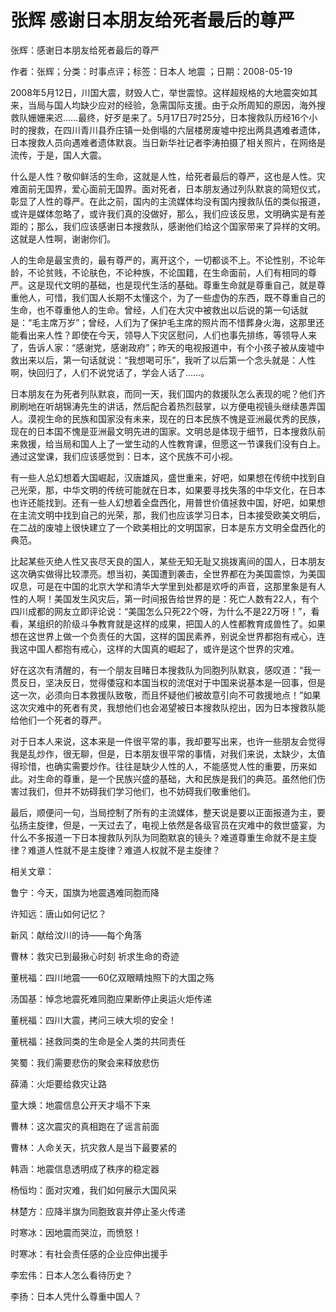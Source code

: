 # 张辉  感谢日本朋友给死者最后的尊严    
    
张辉：感谢日本朋友给死者最后的尊严    
作者：张辉；分类：时事点评；标签：日本人 地震 ；日期：2008-05-19    
2008年5月12日，川国大震，财毁人亡，举世震惊。这样超规格的大地震突如其来，当局与国人均缺少应对的经验，急需国际支援。由于众所周知的原因，海外搜救队姗姗来迟……最终，好歹是来了。5月17日7时25分，日本搜救队历经16个小时的搜救，在四川青川县乔庄镇一处倒塌的六层楼房废墟中挖出两具遇难者遗体，日本搜救人员向遇难者遗体默哀。当日新华社记者李涛拍摄了相关照片，在网络是流传，于是，国人大震。    
什么是人性？敬仰鲜活的生命，这就是人性，给死者最后的尊严，这也是人性。灾难面前无国界，爱心面前无国界。面对死者，日本朋友通过列队默哀的简短仪式，彰显了人性的尊严。在此之前，国内的主流媒体均没有国内搜救队伍的类似报道，或许是媒体忽略了，或许我们真的没做好，那么，我们应该反思，文明确实是有差距的；那么，我们应该感谢日本搜救队，感谢他们给这个国家带来了异样的文明。这就是人性啊，谢谢你们。    
人的生命是最宝贵的，最有尊严的，离开这个，一切都谈不上。不论性别，不论年龄，不论贫贱，不论肤色，不论种族，不论国籍，在生命面前，人们有相同的尊严。这是现代文明的基础，也是现代生活的基础。尊重生命就是尊重自己，就是尊重他人，可惜，我们国人长期不太懂这个，为了一些虚伪的东西，既不尊重自己的生命，也不尊重他人的生命。曾经，人们在大灾中被救出以后说的第一句话就是：“毛主席万岁”；曾经，人们为了保护毛主席的照片而不惜葬身火海，这那里还能看出来人性？即使在今天，领导人下灾区慰问，人们也事先排练，等领导人来了，告诉人家：“感谢党，感谢政府”；昨天的电视报道中，有个小孩子被从废墟中救出来以后，第一句话就说：“我想喝可乐”，我听了以后第一个念头就是：人性啊，快回归了，人们不说党话了，学会人话了……。    
日本朋友在为死者列队默哀，而同一天，我们国内的救援队怎么表现的呢？他们齐刷刷地在听胡锦涛先生的讲话，然后配合着热烈鼓掌，以方便电视镜头继续愚弄国人。漠视生命的民族和国家没有未来，现在的日本民族不愧是亚洲最优秀的民族，现在的日本国不愧是亚洲最文明先进的国家。文明总是体现于细节，日本搜救队前来救援，给当局和国人上了一堂生动的人性教育课，但愿这一节课我们没有白上。通过这堂课，我们应该感觉到：日本，这个民族不可小视。    
有一些人总幻想着大国崛起，汉唐雄风，盛世重来，好吧，如果想在传统中找到自己光荣，那，中华文明的传统可能就在日本，如果要寻找失落的中华文化，在日本也许还能找到。还有一些人幻想着全盘西化，用普世价值拯救中国，好吧，如果想在主流文明中找到自己的光荣，那，我们也应该学习日本，日本接受欧美文明后，在二战的废墟上很快建立了一个欧美相比的文明国家，日本是东方文明全盘西化的典范。    
比起某些灭绝人性又丧尽天良的国人，某些无知无耻又挑拨离间的国人，日本朋友这次确实做得比较漂亮。想当初，美国遭到袭击，全世界都在为美国震惊，为美国叹息，可是在中国的北京大学和清华大学里到处都是欢呼的声音，这那里象是有人性的人啊！美国发生风灾后，第一时间报告给世界的是：死亡人数有22人，有个四川成都的网友立即评论说：“美国怎么只死22个呀，为什么不是22万呀！”，看看，某组织的阶级斗争教育就是这样的成果，把国人的人性都教育成兽性了。如果想在这世界上做一个负责任的大国，这样的国民素养，别说全世界都抱有戒心，连我这中国人都抱有戒心，这样的大国真的崛起了，或许是这个世界的灾难。    
好在这次有清醒的，有一个朋友目睹日本搜救队为同胞列队默哀，感叹道：“我一贯反日，坚决反日，觉得倭寇和本国当权的流氓对于中国来说基本是一回事，但是这一次，必须向日本救援队致敬，而且怀疑他们被故意引向不可救援地点！”如果这次灾难中的死者有灵，我想他们也会渴望被日本搜救队挖出，因为日本搜救队能给他们一个死者的尊严。    
对于日本人来说，这本来是一件很平常的事，我却要写出来，也许一些朋友会觉得我是乱炒作，很无聊，但是，日本朋友很平常的事情，对我们来说，太缺少，太值得珍惜，也确实需要炒作。往往是缺少人性的人，不能感觉人性的重要，历来如此。对生命的尊重，是一个民族兴盛的基础，大和民族是我们的典范。虽然他们伤害过我们，但并不妨碍我们学习他们，也不妨碍我们敬重他们。    
最后，顺便问一句，当局控制了所有的主流媒体，整天说是要以正面报道为主，要弘扬主旋律，但是，一天过去了，电视上依然是各级官员在灾难中的救世盛宴，为什么不多报道一下日本搜救队列队为同胞默哀的镜头？难道尊重生命就不是主旋律？难道人性就不是主旋律？难道人权就不是主旋律？    
    
相关文章：    
鲁宁：今天，国旗为地震遇难同胞而降    
许知远：唐山如何记忆？    
新风：献给汶川的诗——每个角落    
曹林：救灾已到最揪心时刻 祈求生命的奇迹    
董桄福：四川地震——60亿双眼睛烛照下的大国之殇    
汤国基：悼念地震死难同胞应果断停止奥运火炬传递    
董桄福：四川大震，拷问三峡大坝的安全！    
董桄福：拯救同类的生命是全人类的共同责任    
笑蜀：我们需要悲伤的聚会来释放悲伤    
薛涌：火炬要给救灾让路    
童大焕：地震信息公开天才塌不下来    
曹林：这次震灾的真相跑在了谣言前面    
曹林：人命关天，抗灾救人是当下最要紧的    
韩涵：地震信息透明成了秩序的稳定器    
杨恒均：面对灾难，我们如何展示大国风采    
林楚方：应降半旗为同胞致哀并停止圣火传递    
时寒冰：因地震而哭泣，而愤怒！    
时寒冰：有社会责任感的企业应伸出援手    
李宏伟：日本人怎么看待历史？    
李扬：日本人凭什么尊重中国人？